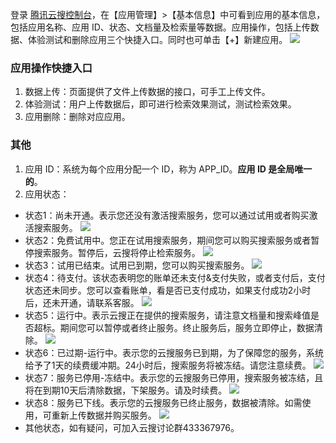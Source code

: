 登录 [腾讯云搜控制台](https://console.cloud.tencent.com/yunso/app_apply.cgi)，在【应用管理】>【基本信息】中可看到应用的基本信息，包括应用名称、应用 ID、状态、文档量及检索量等数据。应用操作，包括上传数据、体验测试和删除应用三个快捷入口。同时也可单击【+】新建应用。
![](https://main.qcloudimg.com/raw/0cd462d821450c8a3889536617131482.png)

### 应用操作快捷入口
1. 数据上传：页面提供了文件上传数据的接口，可手工上传文件。
2. 体验测试：用户上传数据后，即可进行检索效果测试，测试检索效果。
3. 应用删除：删除对应应用。

### 其他
1. 应用 ID：系统为每个应用分配一个 ID，称为 APP_ID。**应用 ID 是全局唯一的**。
2. 应用状态：
 - 状态1：尚未开通。表示您还没有激活搜索服务，您可以通过试用或者购买激活搜索服务。
![](https://main.qcloudimg.com/raw/07fb1460aca222cf70a7bedcca18cf4a.png)
 - 状态2：免费试用中。您正在试用搜索服务，期间您可以购买搜索服务或者暂停搜索服务。暂停后，云搜将停止检索服务。
![](https://main.qcloudimg.com/raw/5a6f19b796d43fe4d64b7e9661b7b7cc.png)
 - 状态3：试用已结束。试用已到期，您可以购买搜索服务。
![](https://main.qcloudimg.com/raw/1adc71d47a264a6af064b7613cf4f71b.png)
 - 状态4：待支付。该状态表明您的账单还未支付&支付失败，或者支付后，支付状态还未同步。您可以查看账单，看是否已支付成功，如果支付成功2小时后，还未开通，请联系客服。
![](https://main.qcloudimg.com/raw/1b155b23ddc3e72f61eae3aa325c3077.png)
 - 状态5：运行中。表示云搜正在提供的搜索服务，请注意文档量和搜索峰值是否超标。期间您可以暂停或者终止服务。终止服务后，服务立即停止，数据清除。
![](https://main.qcloudimg.com/raw/0eb3753c2c04f36b300125d8304e5184.png)
 - 状态6：已过期-运行中。表示您的云搜服务已到期，为了保障您的服务，系统给予了1天的续费缓冲期。24小时后，搜索服务将被冻结。请您注意续费。
![](https://main.qcloudimg.com/raw/a809612e271dc9de817ac1a9c3244a6d.png)
 - 状态7：服务已停用-冻结中。表示您的云搜服务已停用，搜索服务被冻结，且将在到期10天后清除数据，下架服务。请及时续费。
![](https://main.qcloudimg.com/raw/d33a31922efb2877b4a7cb1930c82b34.png)
 - 状态8：服务已下线。表示您的云搜服务已终止服务，数据被清除。如需使用，可重新上传数据并购买服务。
![](https://main.qcloudimg.com/raw/aaa0741c6349542ad0239b0ea504f122.png)
 - 其他状态，如有疑问，可加入云搜讨论群433367976。
